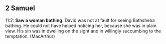 ## 2 Samuel

11:2: **Saw a woman bathing**. David was not at fault for seeing Bathsheba bathing. He could not have helped noticing her, because she was in plain view. His sin was in dwelling on the sight and in willingly succumbing to the temptation. (MacArthur)